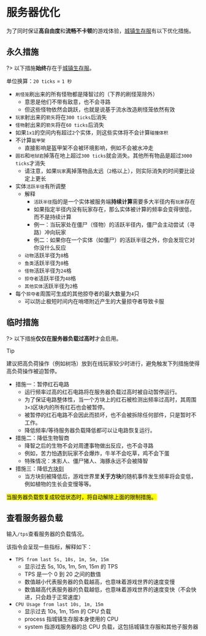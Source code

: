 # 服务器优化

为了同时保证**高自由度**和**流畅不卡顿**的游戏体验，[城镇生存服](/sur)有以下优化措施。

## 永久措施

?> 以下措施**始终**存在于[城镇生存服](/sur)。

单位换算：`20 ticks` = `1 秒`

- `刷怪笼`刷出来的所有怪物都是降智过的（下界的刷怪笼除外）
  - 意思是他们不带有敌意，也不会寻路
  - 但这些怪物依然会跳跃，也就是说基于流水改造刷怪笼依然有效
- `玩家`射出来的`箭矢`将在`300 ticks`后消失
- `怪物`射出来的`箭矢`将在`60 ticks`后消失
- 如果`1x1`的空间内有超过`2`个实体，则这些实体将不会计算`碰撞体积`
- 不计算`盔甲架`
  - 直接影响是盔甲架不会被环境影响，例如不会被水冲走
- `圆石`和`地狱岩`掉落在地上超过`300 ticks`就会消失。其他所有物品是超过`3000 ticks`才消失
  - 请注意，如果`玩家`离掉落物品太远（`2`格以上），则实际消失的时间要比设定上更长
- 实体`活跃半径`有所调整
  - 解释
    - `活跃半径`指的是一个实体被服务端**持续计算**需要多大半径内有`玩家`存在
    - 如果指定半径内没有玩家存在，那么实体被计算的频率会变得很低，而不是持续计算
    - 例一：当玩家处在僵尸（怪物）的活跃半径内，僵尸会主动尝试（寻路）冲向玩家
    - 例二：如果你在一个实体（如僵尸）的活跃半径之外，你会发现它对你没什么反应
  - `动物`活跃半径为`8`格
  - `鱼类`活跃半径为`8`格
  - `怪物`活跃半径为`24`格
  - `掠夺者`活跃半径为`48`格
  - `其他实体`活跃半径为`2`格
- 每个`掠夺者`周围可生成的其他掠夺者的最大数量为`4`只
  - 可以防止极短时间内在哨塔附近产生的大量掠夺者导致卡服

## 临时措施

?>  以下措施**仅仅在服务器负载过高时**才会启用。

> [!tip]
> 建议把高负荷操作（例如树场）放到在线玩家较少时进行，避免触发下列措施使得高负荷操作被迫暂停。

- 措施一：暂停红石电路
  - 运行频率过高的红石电路将在服务器负载过高时被自动暂停运行。
  - 为了保证电路整体性，当一个方块上的红石被检测出频率过高时，其周围`3×3`区块内的所有红石也会被暂停。
  - 被暂停的红石电路不会因此而损坏，也不会被拆除任何部件，只是暂时不工作。
  - 降低频率/等待服务器负载降低都可以让电路恢复运行。
- 措施二：降低生物智商
  - 降智之后的生物不会对周遭事物做出反应，也不会寻路
  - 例如，苦力怕遇到玩家不会爆炸，牛羊不会吃草，鸡不会下蛋
  - 特殊情况：末影人、僵尸猪人、海豚永远不会被降智
- 措施三：降低[方块刻](https://minecraft-zh.gamepedia.com/%E5%88%BB#.E6.96.B9.E5.9D.97.E5.88.BB)
  - 当方块刻被降低后，游戏世界里**关于方块**的随机事件发生频率将会变低，例如植物的生长会变慢等等。

<mark>当服务器负载恢复成较低状态时，将自动解除上面的限制措施。</mark>

## 查看服务器负载

输入`/tps`查看服务器的负载情况。

该指令会呈现一些指标，解释如下：

- `TPS from last 5s, 10s, 1m, 5m, 15m`
  - 显示过去 5s, 10s, 1m, 5m, 15m 的 TPS
  - TPS 是一个 0 到 20 之间的数值
  - 数值越小代表服务器的负载越高，也意味着游戏世界的速度变慢
  - 数值越高代表服务器的负载越低，也意味着游戏世界的速度变快（不会快进，只会趋于正常速度）
- `CPU Usage from last 10s, 1m, 15m`
  - 显示过去 10s, 1m, 15m 的 CPU 负载
  - process 指城镇生存服本身使用的 CPU
  - system 指游戏服务器的总 CPU 负载，这包括城镇生存服和其他子服务器
